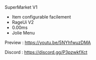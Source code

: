 SuperMarket V1

- Item configurable facilement
- RageUi V2
- 0.00ms
- Jolie Menu

Preview : https://youtu.be/5NYhfwuzDMA

Discord : https://discord.gg/P3pzwkfXct
